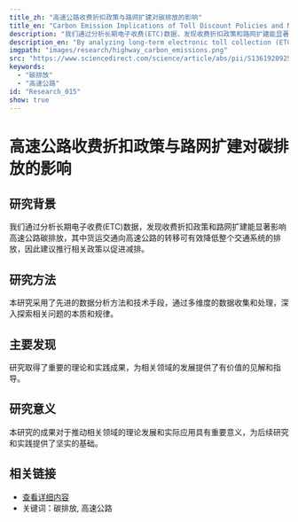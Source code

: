 ```yaml
---
title_zh: "高速公路收费折扣政策与路网扩建对碳排放的影响"
title_en: "Carbon Emission Implications of Toll Discount Policies and Network Expansions in Highway"
description: "我们通过分析长期电子收费(ETC)数据，发现收费折扣政策和路网扩建能显著影响高速公路碳排放，其中货运交通向高速公路的转移可有效降低整个交通系统的排放，因此建议推行相关政策以促进减排。"
description_en: "By analyzing long-term electronic toll collection (ETC) data, we found that toll discount policies and network expansions significantly impact highway carbon emissions, with freight traffic diversion to highways effectively reducing overall transport system emissions, thus suggesting the implementation of related policies to promote emission reduction."
imgpath: "images/research/highway_carbon_emissions.png"
src: "https://www.sciencedirect.com/science/article/abs/pii/S1361920925001683"
keywords:
  - "碳排放"
  - "高速公路"
id: "Research_015"
show: true
---
```


# 高速公路收费折扣政策与路网扩建对碳排放的影响
## 研究背景

我们通过分析长期电子收费(ETC)数据，发现收费折扣政策和路网扩建能显著影响高速公路碳排放，其中货运交通向高速公路的转移可有效降低整个交通系统的排放，因此建议推行相关政策以促进减排。

## 研究方法

本研究采用了先进的数据分析方法和技术手段，通过多维度的数据收集和处理，深入探索相关问题的本质和规律。

## 主要发现

研究取得了重要的理论和实践成果，为相关领域的发展提供了有价值的见解和指导。

## 研究意义

本研究的成果对于推动相关领域的理论发展和实际应用具有重要意义，为后续研究和实践提供了坚实的基础。

## 相关链接

- [查看详细内容](https://www.sciencedirect.com/science/article/abs/pii/S1361920925001683)
- 关键词：碳排放, 高速公路
